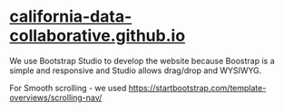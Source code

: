 # [california-data-collaborative.github.io](http://california-data-collaborative.github.io)



We use Bootstrap Studio to develop the website because Boostrap is a simple and responsive and Studio allows drag/drop and WYSIWYG.

For Smooth scrolling - we used https://startbootstrap.com/template-overviews/scrolling-nav/
